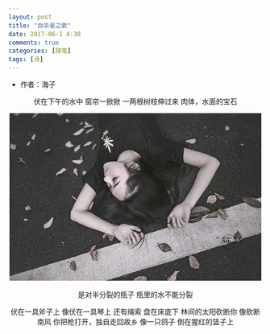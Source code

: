 ```yaml
---
layout: post
title: "自杀者之歌"
date: 2017-06-1 4:30
comments: true
categories: [随笔]
tags: [诗]
---
```

<!-- more -->

* 作者：海子

<center>

伏在下午的水中
窗帘一掀掀
一两根树枝伸过来
肉体，水面的宝石

<img src="song-of-suicide/SongofSuicide.jpg" width="500px" high="450px" />

是对半分裂的瓶子
瓶里的水不能分裂

伏在一具斧子上
像伏在一具琴上
还有绳索
盘在床底下
林间的太阳砍断你
像砍断南风
你把枪打开，独自走回故乡
像一只鸽子
倒在猩红的篮子上

</center>